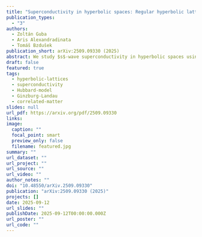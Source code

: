 ```yaml
---
title: "Superconductivity in hyperbolic spaces: Regular hyperbolic lattices and Ginzburg-Landau theory"
publication_types:
  - "3"
authors:
  - Zoltán Guba
  - Aris Alexandradinata
  - Tomáš Bzdušek
publication_short: arXiv:2509.09330 (2025)
abstract: We study $s$-wave superconductivity in hyperbolic spaces using the Bogoliubov-de Gennes theory for discrete hyperbolic lattices and the Ginzburg-Landau theory for the continuous hyperbolic plane. Hyperbolic lattices maintain a finite fraction of boundary sites regardless of system size, thus fundamentally altering superconductivity through enhanced boundary effects absent in flat space. Within the BCS framework for hyperbolic lattices, uniform systems reproduce standard bulk behavior, whereas finite systems with open boundaries, studied through exact diagonalization and Cayley-tree approximations, exhibit boundary-enhanced superconductivity and boundary-only superconducting states that persist above the bulk critical temperature. Numerical studies further reveal that boundary termination critically determines superconducting properties; in particular, rough boundaries with dangling bonds generate zero-energy modes that raise critical temperatures by several times relative to smooth boundaries. Turning to the complementary Ginzburg-Landau analysis of the hyperbolic plane, we find that finite geometries permit radial variations of the condensate absent in infinite space. Owing to the interplay between coherence length and curvature radius, the theory exhibits two types of superconductivity even without magnetic fields, with vortices replaced by lines of vanishing order parameter in the nontrivial type. Our findings establish hyperbolic geometry as a platform for engineering boundary-controlled superconductivity, opening new directions for physics in curved spaces in condensed matter and holography.
draft: false
featured: true
tags:
  - hyperbolic-lattices
  - superconductivity
  - Hubbard-model
  - Ginzburg-Landau
  - correlated-matter
slides: null
url_pdf: https://arxiv.org/pdf/2509.09330
links:
image:
  caption: ""
  focal_point: smart
  preview_only: false
  filename: featured.jpg
summary: ""
url_dataset: ""
url_project: ""
url_source: ""
url_video: ""
author_notes: ""
doi: "10.48550/arXiv.2509.09330"
publication: "arXiv:2509.09330 (2025)"
projects: []
date: 2025-09-12
url_slides: ""
publishDate: 2025-09-12T00:00:00.000Z
url_poster: ""
url_code: ""
---
```

